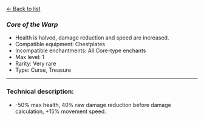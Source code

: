 [<- Back to list](index.md)

### *Core of the Warp*
- Health is halved, damage reduction and speed are increased.
- Compatible equipment: Chestplates
- Incompatible enchantments: All Core-type enchants
- Max level: 1
- Rarity: Very rare
- Type: Curse, Treasure
---
### Technical description:
- -50% max health, 40% raw damage reduction before damage calculation, +15% movement speed.